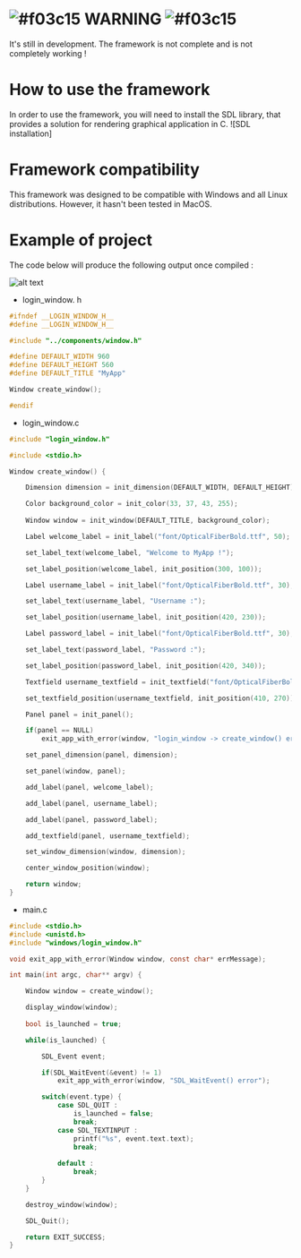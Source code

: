 # ![#f03c15](https://via.placeholder.com/15/f03c15/000000?text=+) WARNING ![#f03c15](https://via.placeholder.com/15/f03c15/000000?text=+)
It's still in development. The framework is not complete and is not completely working !

# How to use the framework
In order to use the framework, you will need to install the SDL library, that provides a solution for rendering graphical application in C.
![SDL installation]

# Framework compatibility
This framework was designed to be compatible with Windows and all Linux distributions.
However, it hasn't been tested in MacOS.

# Example of project

The code below will produce the following output once compiled :


![alt text](https://i.imgur.com/ZRcTkEH.png)



+ login_window. h
```h
#ifndef __LOGIN_WINDOW_H__
#define __LOGIN_WINDOW_H__

#include "../components/window.h"

#define DEFAULT_WIDTH 960
#define DEFAULT_HEIGHT 560
#define DEFAULT_TITLE "MyApp"

Window create_window();

#endif
```


+ login_window.c
```c
#include "login_window.h"

#include <stdio.h>

Window create_window() {

    Dimension dimension = init_dimension(DEFAULT_WIDTH, DEFAULT_HEIGHT);

    Color background_color = init_color(33, 37, 43, 255);
    
    Window window = init_window(DEFAULT_TITLE, background_color);

    Label welcome_label = init_label("font/OpticalFiberBold.ttf", 50);

    set_label_text(welcome_label, "Welcome to MyApp !");

    set_label_position(welcome_label, init_position(300, 100));

    Label username_label = init_label("font/OpticalFiberBold.ttf", 30);

    set_label_text(username_label, "Username :");

    set_label_position(username_label, init_position(420, 230));

    Label password_label = init_label("font/OpticalFiberBold.ttf", 30);

    set_label_text(password_label, "Password :");

    set_label_position(password_label, init_position(420, 340));

    Textfield username_textfield = init_textfield("font/OpticalFiberBold.ttf", 30, init_dimension(150, 30));

    set_textfield_position(username_textfield, init_position(410, 270));

    Panel panel = init_panel();

    if(panel == NULL)
        exit_app_with_error(window, "login_window -> create_window() error\n");

    set_panel_dimension(panel, dimension);

    set_panel(window, panel);

    add_label(panel, welcome_label);

    add_label(panel, username_label);

    add_label(panel, password_label);

    add_textfield(panel, username_textfield);

    set_window_dimension(window, dimension);

    center_window_position(window);

    return window;
}
```


+ main.c
```c
#include <stdio.h>
#include <unistd.h>
#include "windows/login_window.h"

void exit_app_with_error(Window window, const char* errMessage);

int main(int argc, char** argv) {

    Window window = create_window();  

    display_window(window);
    
    bool is_launched = true;

    while(is_launched) {

        SDL_Event event;

        if(SDL_WaitEvent(&event) != 1)
            exit_app_with_error(window, "SDL_WaitEvent() error");

        switch(event.type) {
            case SDL_QUIT :
                is_launched = false;
                break;
            case SDL_TEXTINPUT :
                printf("%s", event.text.text);
                break;
            
            default :
                break;
        }
    }

    destroy_window(window);

    SDL_Quit();

    return EXIT_SUCCESS;
}
```

